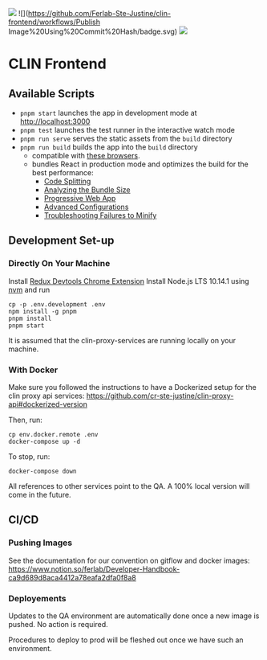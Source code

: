 ![](https://github.com/Ferlab-Ste-Justine/clin-frontend/workflows/Build/badge.svg)
![](https://github.com/Ferlab-Ste-Justine/clin-frontend/workflows/Publish Image%20Using%20Commit%20Hash/badge.svg)
![](https://github.com/Ferlab-Ste-Justine/clin-frontend/workflows/Publish%20Image%20Using%20Tag/badge.svg)

# CLIN Frontend

## Available Scripts

- `pnpm start` launches the app in development mode at [http://localhost:3000](http://localhost:3000)
- `pnpm test` launches the test runner in the interactive watch mode
- `pnpm run serve` serves the static assets from the `build` directory
- `pnpm run build` builds the app into the `build` directory
  - compatible with [these browsers](https://browserl.ist/?q=last+3+version%2C+not+op_mini+all%2C+not+%3C+1%25).<br>
  - bundles React in production mode and optimizes the build for the best performance:
    - [Code Splitting](https://facebook.github.io/create-react-app/docs/code-splitting)
    - [Analyzing the Bundle Size](https://facebook.github.io/create-react-app/docs/analyzing-the-bundle-size)
    - [Progressive Web App](https://facebook.github.io/create-react-app/docs/making-a-progressive-web-app)
    - [Advanced Configurations](https://facebook.github.io/create-react-app/docs/advanced-configuration)
    - [Troubleshooting Failures to Minify](https://facebook.github.io/create-react-app/docs/troubleshooting#npm-run-build-fails-to-minify)

## Development Set-up

### Directly On Your Machine

Install [Redux Devtools Chrome Extension](https://chrome.google.com/webstore/detail/redux-devtools/lmhkpmbekcpmknklioeibfkpmmfibljd?hl=en)
Install Node.js LTS 10.14.1 using [nvm](https://github.com/creationix/nvm/blob/master/README.md) and run

```
cp -p .env.development .env
npm install -g pnpm
pnpm install
pnpm start
```

It is assumed that the clin-proxy-services are running locally on your machine.

### With Docker

Make sure you followed the instructions to have a Dockerized setup for the clin proxy api services: https://github.com/cr-ste-justine/clin-proxy-api#dockerized-version

Then, run:

```
cp env.docker.remote .env
docker-compose up -d
```

To stop, run:

```
docker-compose down
```

All references to other services point to the QA. A 100% local version will come in the future.

## CI/CD

### Pushing Images

See the documentation for our convention on gitflow and docker images: https://www.notion.so/ferlab/Developer-Handbook-ca9d689d8aca4412a78eafa2dfa0f8a8

### Deployements

Updates to the QA environment are automatically done once a new image is pushed. No action is required.

Procedures to deploy to prod will be fleshed out once we have such an environment.
